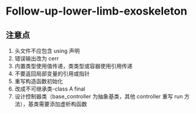 # Follow-up-lower-limb-exoskeleton

## 注意点
1. 头文件不应包含 using 声明
2. 错误输出改为 cerr
3. 内置类型使用值传递，类类型或容器使用引用传递
4. 不要返回局部变量的引用或指针
5. 重写构造函数初始化
6. 改成不可继承类-class A final
7. 设计控制器类（base_controller 为抽象基类，其他 controller 重写 run 方法），基类需要添加虚析构函数

